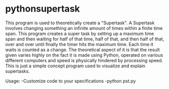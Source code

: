# pythonsupertask
This program is used to theoretically create a "Supertask". A Supertask involves changing something an infinite amount of times within a finite time span. This program creates a super task by setting up a maximum time span and then waiting for half of that time, half of that, and then half of that, over and over until finally the timer hits the maximum time. Each time it waits is counted as a change. The theoretical aspect of it is that the result given varies highly on the fact it is made using Python, operated on various different computers and speed is physically hindered by processing speed. This is just a simple concept program used to visualize and explain supertasks. 


Usage: 
-Customize code to your specifications
-python pst.py
